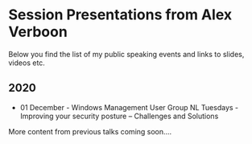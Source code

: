 # Session Presentations from Alex Verboon

Below you find the list of my public speaking events and links to slides, videos etc. 

## 2020

* 01 December - Windows Management User Group NL Tuesdays - Improving your security posture – Challenges and Solutions

More content from previous talks coming soon....